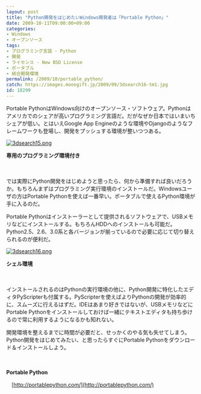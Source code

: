 ```yaml
---
layout: post
title: "Python開発をはじめたいWindows開発者は「Portable Python」"
date: 2009-10-11T09:00:00+09:00
categories:
- Windows
- オープンソース
tags: 
- プログラミング言語 - Python
- 開発
- ライセンス - New BSD License
- ポータブル
- 統合開発環境
permalink: /2009/10/portable_python/
catch: https://images.moongift.jp/2009/09/3dsearch16-tm1.jpg
id: 18299
---
```

Portable PythonはWindows向けのオープンソース・ソフトウェア。Pythonはアメリカでのシェアが高いプログラミング言語だ。だがなぜか日本ではいまいちシェアが低い。とはいえGoogle App Engineのような環境やDjangoのようなフレームワークも登場し、開発をプッシュする環境が整いつつある。

  

[![3dsearch15.png](https://images.moongift.jp/2009/09/3dsearch15-tm2.jpg)](https://images.moongift.jp/2009/09/3dsearch152.png)  
  
**専用のプログラミング環境付き**

  

　

  

では実際にPython開発をはじめようと思ったら、何から準備すれば良いだろうか。もちろんまずはプログラミング実行環境のインストールだ。Windowsユーザの方はPortable Pythonを使えば一番早い。ポータブルで使えるPython環境が手に入るのだ。

  
  
<!--more-->

Portable Pythonはインストーラーとして提供されるソフトウェアで、USBメモリなどにインストールする。もちろんHDDへのインストールも可能だ。Python2.5、2.6、3.0系と各バージョンが揃っているので必要に応じて切り替えられるのが便利だ。

  

[![3dsearch16.png](https://images.moongift.jp/2009/09/3dsearch16-tm1.jpg)](https://images.moongift.jp/2009/09/3dsearch162.png)  
  
**シェル環境**

  

　

  

インストールされるのはPythonの実行環境の他に、Python開発に特化したエディタPyScripterも付属する。PyScripterを使えばよりPythonの開発が効率的に、スムーズに行えるはずだ。IDEはあまり好きではないが、USBメモリなどにPortable Pythonをインストールしておけば一緒にテキストエディタも持ち歩けるので常に利用するようになるかも知れない。

  

開発環境を整えるまでに時間が必要だと、せっかくのやる気も失せてしまう。Python開発をはじめてみたい、と思ったらすぐにPortable Pythonをダウンロード＆インストールしよう。

  

　

  

**Portable Python**  
  
　[http://portablepython.com/](http://portablepython.com/)

  
